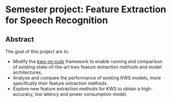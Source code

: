 # Semester project: Feature Extraction for Speech Recognition
## Abstract

The goal of this project are to:
- Modify the [kws-on-pulp](https://github.com/pulp-platform/kws-on-pulp) framework to enable running and comparison of existing state-of-the-art kws feature extraction methods and model architectures, 
- Analyse and compare the performance of existing KWS models, more specifically their feature extraction methods.
- Explore new feature extraction methods for KWS to obtain a high-accuracy, low latency and power consumption model.